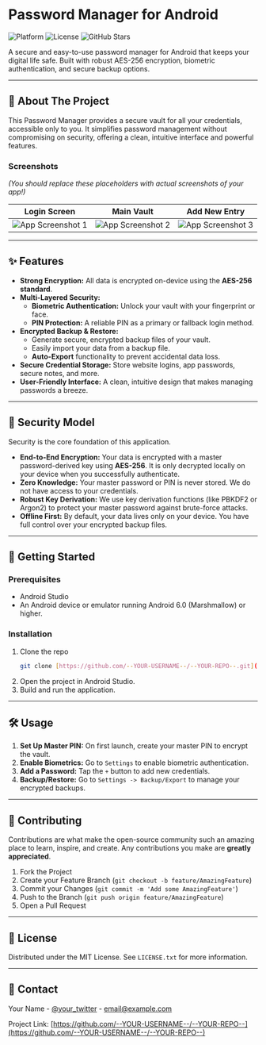 # Password Manager for Android

![Platform](https://img.shields.io/badge/platform-Android-brightgreen)
![License](https://img.shields.io/badge/license-MIT-blue)
![GitHub Stars](https://img.shields.io/github/stars/--YOUR-USERNAME--/--YOUR-REPO--?style=social)

A secure and easy-to-use password manager for Android that keeps your digital life safe. Built with robust AES-256 encryption, biometric authentication, and secure backup options.

---

## 🌟 About The Project

This Password Manager provides a secure vault for all your credentials, accessible only to you. It simplifies password management without compromising on security, offering a clean, intuitive interface and powerful features.

### Screenshots

*(You should replace these placeholders with actual screenshots of your app!)*

| Login Screen | Main Vault | Add New Entry |
| :---: | :---: | :---: |
| ![App Screenshot 1](https://placehold.co/200x400/1e1e1e/ffffff?text=Login+Screen) | ![App Screenshot 2](https://placehold.co/200x400/1e1e1e/ffffff?text=Main+Vault) | ![App Screenshot 3](https://placehold.co/200x400/1e1e1e/ffffff?text=Add+Entry) |

---

## ✨ Features

* **Strong Encryption:** All data is encrypted on-device using the **AES-256 standard**.
* **Multi-Layered Security:**
    * **Biometric Authentication:** Unlock your vault with your fingerprint or face.
    * **PIN Protection:** A reliable PIN as a primary or fallback login method.
* **Encrypted Backup & Restore:**
    * Generate secure, encrypted backup files of your vault.
    * Easily import your data from a backup file.
    * **Auto-Export** functionality to prevent accidental data loss.
* **Secure Credential Storage:** Store website logins, app passwords, secure notes, and more.
* **User-Friendly Interface:** A clean, intuitive design that makes managing passwords a breeze.

---

## 🔐 Security Model

Security is the core foundation of this application.

* **End-to-End Encryption:** Your data is encrypted with a master password-derived key using **AES-256**. It is only decrypted locally on your device when you successfully authenticate.
* **Zero Knowledge:** Your master password or PIN is never stored. We do not have access to your credentials.
* **Robust Key Derivation:** We use key derivation functions (like PBKDF2 or Argon2) to protect your master password against brute-force attacks.
* **Offline First:** By default, your data lives only on your device. You have full control over your encrypted backup files.

---

## 🚀 Getting Started

### Prerequisites

* Android Studio
* An Android device or emulator running Android 6.0 (Marshmallow) or higher.

### Installation

1.  Clone the repo
    ```sh
    git clone [https://github.com/--YOUR-USERNAME--/--YOUR-REPO--.git](https://github.com/--YOUR-USERNAME--/--YOUR-REPO--.git)
    ```
2.  Open the project in Android Studio.
3.  Build and run the application.

---

## 🛠️ Usage

1.  **Set Up Master PIN:** On first launch, create your master PIN to encrypt the vault.
2.  **Enable Biometrics:** Go to `Settings` to enable biometric authentication.
3.  **Add a Password:** Tap the `+` button to add new credentials.
4.  **Backup/Restore:** Go to `Settings -> Backup/Export` to manage your encrypted backups.

---

## 🤝 Contributing

Contributions are what make the open-source community such an amazing place to learn, inspire, and create. Any contributions you make are **greatly appreciated**.

1.  Fork the Project
2.  Create your Feature Branch (`git checkout -b feature/AmazingFeature`)
3.  Commit your Changes (`git commit -m 'Add some AmazingFeature'`)
4.  Push to the Branch (`git push origin feature/AmazingFeature`)
5.  Open a Pull Request

---

## 📄 License

Distributed under the MIT License. See `LICENSE.txt` for more information.

---

## 📧 Contact

Your Name - [@your_twitter](https://twitter.com/your_twitter) - email@example.com

Project Link: [https://github.com/--YOUR-USERNAME--/--YOUR-REPO--](https://github.com/--YOUR-USERNAME--/--YOUR-REPO--)
